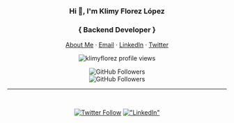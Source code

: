 <p align="center">
  <h3 align="center">Hi 👋, I'm Klimy Florez López</h3>
</p>
<p align="center">
  <h3 align="center">{ Backend Developer } </h3>
</p>

<p align="center">
    <a href="https://klimyflorez.github.io">About Me</a>
    ·
    <a href="mailto:ingklimyflorez@gmail.com">Email</a>
    ·
    <a href="https://linkedin.com/in/klimyflorez">LinkedIn</a>
    ·
    <a href="https://twitter.com/klimyflorez">Twitter</a>
</p>

<div align="center">
  <img align="center" src="https://komarev.com/ghpvc/?username=klimyflorez&color=blue&style=flat-square" alt="klimyflorez profile views" />
  <br/>  
  
  ![GitHub Followers](https://img.shields.io/github/followers/klimyflorez?style=social)  
  ![GitHub Followers](https://img.shields.io/github/stars/klimyflorez?style=social)
  
</div>

<hr/>
<div align="center"> 
<br />

[![Twitter Follow](https://img.shields.io/twitter/follow/klimyflorez?style=social)](https://twitter.com/klimyflorez)
[!["LinkedIn"](https://img.shields.io/badge/LinkedIn-blue?style=flat&logo=linkedin&labelColor=blue)](https://www.linkedin.com/in/klimyflorez)

</div>

<!--
### Hi there 👋
**klimyflorez/klimyflorez** is a ✨ _special_ ✨ repository because its `README.md` (this file) appears on your GitHub profile.

Here are some ideas to get you started:

- 🔭 I’m currently working on ...
- 🌱 I’m currently learning ...
- 👯 I’m looking to collaborate on ...
- 🤔 I’m looking for help with ...
- 💬 Ask me about ...
- 📫 How to reach me: ...
- 😄 Pronouns: ...
- ⚡ Fun fact: ...
-->
